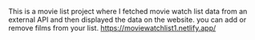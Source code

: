 This is a movie list project where I fetched movie watch list data from an external API and then displayed the data on the website. you can add or remove films from your list.                                                                                                                                                  https://moviewatchlist1.netlify.app/      
 

